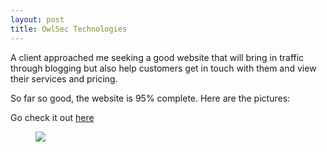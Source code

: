 ```yaml
---
layout: post
title: OwlSec Technologies
---
```

<!-- wp:paragraph -->
<p>A client approached me seeking a good website that will bring in traffic through blogging but also help customers get in touch with them and view their services and pricing. </p>
<!-- /wp:paragraph -->

<!-- wp:paragraph -->
<p>So far so good, the website is 95% complete. Here are the pictures:</p>
<p>Go check it out <a href="https://owlsectechnologies.wordpress.com">here</a>
<!-- /wp:paragraph -->

<!-- wp:image {"align":"wide","id":1954} -->
<figure class="wp-block-image alignwide"><img src="https://ajulusthoughts.files.wordpress.com/2019/07/annotation-2019-07-07-121057.png?w=480" class="wp-image-1954" /></figure>
<!-- /wp:image -->
